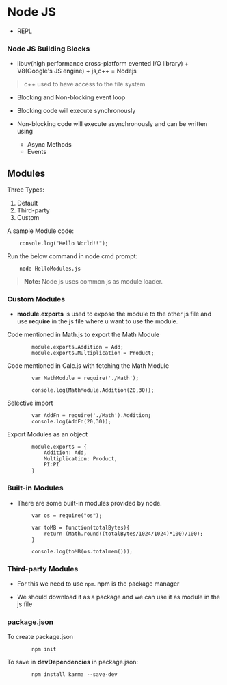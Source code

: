 # Node JS

* REPL

### Node JS Building Blocks

* libuv(high performance cross-platform evented I/O library) + V8(Google's JS engine) + js,c++ = Nodejs
> c++ used to have access to the file system

* Blocking and Non-blocking event loop

* Blocking code will execute synchronously

* Non-blocking code will execute asynchronously and can be written using 
    * Async Methods
    * Events

## Modules

Three Types:
1. Default
2. Third-party
3. Custom

A sample Module code:
```
    console.log("Hello World!!");
```

Run the below command in node cmd prompt:
```
    node HelloModules.js
```

> **Note:** Node js uses common js as module loader.

### Custom Modules

* **module.exports** is used to expose the module to the other js file and use **require** in the js file where u want to use the module.

Code mentioned in Math.js to export the Math Module
```
        module.exports.Addition = Add;
        module.exports.Multiplication = Product;
```
Code mentioned in Calc.js with fetching the Math Module
```
        var MathModule = require('./Math');

        console.log(MathModule.Addition(20,30));
```

Selective import
```
        var AddFn = require('./Math').Addition;
        console.log(AddFn(20,30));
```

Export Modules as an object
```
        module.exports = {
            Addition: Add,
            Multiplication: Product,
            PI:PI
        }
```

### Built-in Modules

* There are some built-in modules provided by node.

```
        var os = require("os");

        var toMB = function(totalBytes){
            return (Math.round((totalBytes/1024/1024)*100)/100);
        }

        console.log(toMB(os.totalmem()));
```

### Third-party Modules

* For this we need to use `npm`. npm is the package manager

* We should download it as a package and we can use it as module in the js file

### package.json

To create package.json
```
        npm init
```

To save in **devDependencies** in package.json:
```
        npm install karma --save-dev
```


